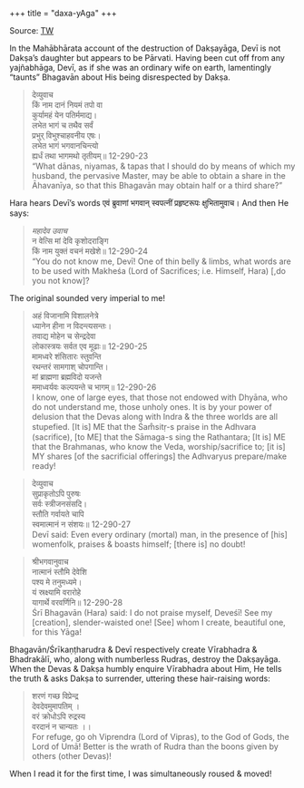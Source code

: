 +++
title = "daxa-yAga"
+++

Source: [TW](https://threads-web.vercel.app/threads/1579637926237179905)

In the Mahābhārata account of the destruction of Dakṣayāga, Devī is not Dakṣa’s daughter but appears to be Pārvati. Having been cut off from any yajñabhāga, Devī, as if she was an ordinary wife on earth, lamentingly “taunts” Bhagavān about His being disrespected by Dakṣa.

> देव्युवाच  
किं नाम दानं नियमं तपो वा  
कुर्यामहं येन पतिर्ममाद्य।  
लभेत भागं च तथैव सर्वं  
प्रभुर् विभुश्चाहवनीय एषः।  
लभेत भागं भगवानचिन्त्यो  
ह्यर्धं तथा भागमथो तृतीयम्॥ 12-290-23  
“What dānas, niyamas, & tapas that I should do by means of which my husband, the pervasive Master, may be able to obtain a share in the Āhavanīya, so that this Bhagavān may obtain half or a third share?”

Hara hears Devī’s words एवं ब्रुवाणां भगवान् स्वपत्नीं प्रहृष्टरूपः क्षुभितामुवाच। And then He says:

> *महादेव उवाच*  
न वेत्सि मां देवि कृशोदराङ्गि  
किं नाम युक्तं वचनं मखेशे॥ 12-290-24  
“You do not know me, Devī! One of thin belly & limbs, what words are to be used with Makheśa (Lord of Sacrifices; i.e. Himself, Hara) [,do you not know]? 

The original sounded very imperial to me!

> अहं विजानामि विशालनेत्रे  
> ध्यानेन हीना न विदन्त्यसन्तः।  
> तवाद्य मोहेन च सेन्द्रदेवा  
> लोकास्त्रयः सर्वत एव मूढाः॥ 12-290-25  
> मामध्वरे शंसितारः स्तुवन्ति  
> रथन्तरं सामगाश् चोपगान्ति।  
> मां ब्राह्मणा ब्रह्मविदो यजन्ते  
> ममाध्वर्यवः कल्पयन्ते च भागम्॥ 12-290-26  
I know, one of large eyes, that those not endowed with Dhyāna, who do not understand me, those unholy ones. It is by your power of delusion that the Devas along with Indra & the three worlds are all stupefied. [It is] ME that the Śam̐sitṛ-s praise in the Adhvara (sacrifice), [to ME] that the Sāmaga-s sing the Rathantara; [It is] ME that the Brahmanas, who know the Veda, worship/sacrifice to; [it is] MY shares [of the sacrificial offerings] the Adhvaryus prepare/make ready!

> देव्युवाच  
सुप्राकृतोऽपि पुरुषः  
सर्वः स्त्रीजनसंसदि।  
स्तौति गर्वायते चापि  
स्वमात्मानं न संशयः॥ 12-290-27  
Devī said: Even every ordinary (mortal) man, in the presence of [his] womenfolk, praises & boasts himself; [there is] no doubt!

> श्रीभगवानुवाच  
नात्मानं स्तौमि देवेशि  
पश्य मे तनुमध्यमे।  
यं स्रक्ष्यामि वरारोहे  
यागार्थे वरवर्णिनि॥ 12-290-28  
Śrī Bhagavān (Hara) said: I do not praise myself, Deveśī! See my [creation], slender-waisted one! [See] whom I create, beautiful one, for this Yāga!

Bhagavān/Śrīkaṇṭharudra & Devī respectively create Vīrabhadra & Bhadrakālī, who, along with numberless Rudras, destroy the Dakṣayāga. When the Devas & Dakṣa humbly enquire Vīrabhadra about Him, He tells the truth & asks Dakṣa to surrender, uttering these hair-raising words:

> शरणं गच्छ विप्रेन्द्र  
> देवदेवमुमापतिम् ।  
> वरं क्रोधोऽपि रुद्रस्य  
> वरदानं न चान्यतः ।।  
For refuge, go oh Viprendra (Lord of Vipras), to the God of Gods, the Lord of Umā! Better is the wrath of Rudra than the boons given by others (other Devas)!

When I read it for the first time, I was simultaneously roused & moved!

